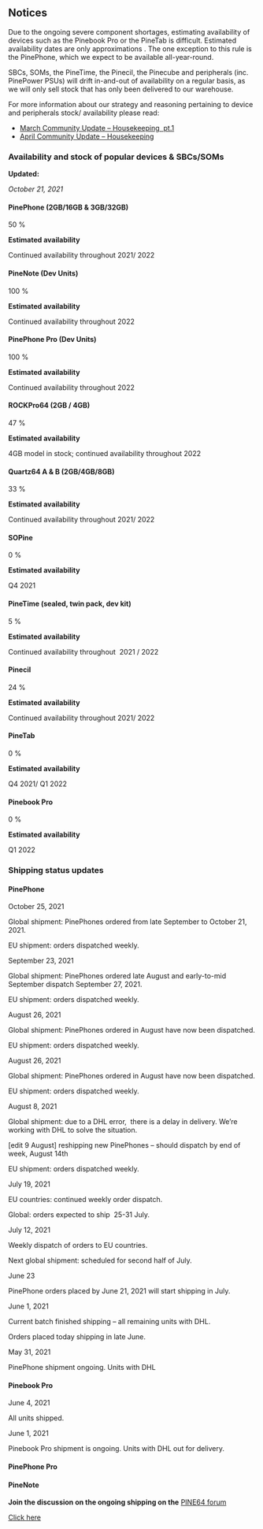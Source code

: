 ## Notices

Due to the ongoing severe component shortages, estimating availability of devices such as the Pinebook Pro or the PineTab is difficult. Estimated availability dates are
only approximations
. The one exception to this rule is the PinePhone, which we expect to be available all-year-round.

SBCs, SOMs, the PineTime, the Pinecil, the Pinecube and peripherals (inc. PinePower PSUs) will drift in-and-out of availability on a regular basis, as we will only sell stock that has only been delivered to our warehouse.

For more information about our strategy and reasoning pertaining to device and peripherals stock/ availability please read:

- [March Community Update – Housekeeping&nbsp; pt.1](https://www.pine64.org/2021/03/15/march-update/)
- [April Community Update – Housekeeping](https://www.pine64.org/2021/04/15/april-update-new-developments/)

### Availability and stock of popular devices &amp; SBCs/SOMs

**Updated:**

*October 21, 2021*

#### PinePhone (2GB/16GB &amp; 3GB/32GB)
50 %

**Estimated availability**

Continued availability throughout 2021/ 2022

#### PineNote (Dev Units)
100 %

**Estimated availability**

Continued availability throughout 2022

#### PinePhone Pro (Dev Units)
100 %

**Estimated availability**

Continued availability throughout 2022

#### ROCKPro64 (2GB / 4GB)
47 %

**Estimated availability**

4GB model
in stock; continued availability throughout 2022

#### Quartz64 A &amp; B (2GB/4GB/8GB)
33 %

**Estimated availability**

Continued availability throughout 2021/ 2022

#### SOPine
0 %

**Estimated availability**

Q4 2021

#### PineTime (sealed, twin pack, dev kit)
5 %

**Estimated availability**

Continued availability throughout&nbsp; 2021 / 2022

#### Pinecil
24 %

**Estimated availability**

Continued availability throughout 2021/ 2022

#### PineTab
0 %

**Estimated availability**

Q4 2021/ Q1 2022

#### Pinebook Pro
0 %

**Estimated availability**

Q1 2022

### **Shipping status updates**

#### PinePhone
October 25, 2021

Global shipment: PinePhones ordered from late September to October 21, 2021.

EU shipment: orders dispatched weekly.

September 23, 2021

Global shipment: PinePhones ordered late August and early-to-mid September dispatch September 27, 2021.

EU shipment: orders dispatched weekly.

August 26, 2021

Global shipment: PinePhones ordered in August have now been dispatched.

EU shipment: orders dispatched weekly.

August 26, 2021

Global shipment: PinePhones ordered in August have now been dispatched.

EU shipment: orders dispatched weekly.

August 8, 2021

Global shipment: due to a DHL error,&nbsp; there is a delay in delivery. We’re working with DHL to solve the situation.

[edit 9 August] reshipping new PinePhones – should dispatch by end of week, August 14th

EU shipment: orders dispatched weekly.

July 19, 2021

EU countries: continued weekly order dispatch.

Global: orders expected to ship&nbsp; 25-31 July.

July 12, 2021

Weekly dispatch of orders to EU countries.

Next global shipment: scheduled for second half of July.

June 23

PinePhone orders placed by June 21, 2021 will start shipping in July.

June 1, 2021

Current batch finished shipping – all remaining units with DHL.

Orders placed today shipping in late June.

May 31, 2021

PinePhone shipment ongoing. Units with DHL

#### Pinebook Pro
June 4, 2021

All units shipped.

June 1, 2021

Pinebook Pro shipment is ongoing. Units with DHL out for delivery.

#### PinePhone Pro

#### PineNote

**Join the discussion on the ongoing shipping on the**
[PINE64 forum](https://forum.pine64.org/showthread.php?tid=14063)

[Click here](https://forum.pine64.org/showthread.php?tid=14063)
